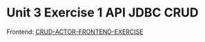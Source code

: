 # Unit 3 Exercise 1 API JDBC CRUD

Frontend: [CRUD-ACTOR-FRONTEND-EXERCISE](https://github.com/ravel01106/CRUD-ACTOR-FRONTEND-EXERCISE.git)
